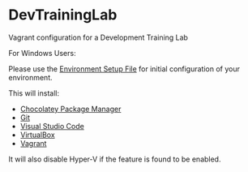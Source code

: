 # DevTrainingLab
Vagrant configuration for a Development Training Lab

For Windows Users:

Please use the [Environment Setup File](https://github.com/FubarFast/DevTrainingLab/blob/master/EnvSetup.ps1) for initial configuration of your environment.  

This will install:
- [Chocolatey Package Manager](https://chocolatey.org/)
- [Git](https://git-scm.com/)
- [Visual Studio Code](https://code.visualstudio.com/)
- [VirtualBox](https://www.virtualbox.org/)
- [Vagrant](https://www.vagrantup.com/)

It will also disable Hyper-V if the feature is found to be enabled.